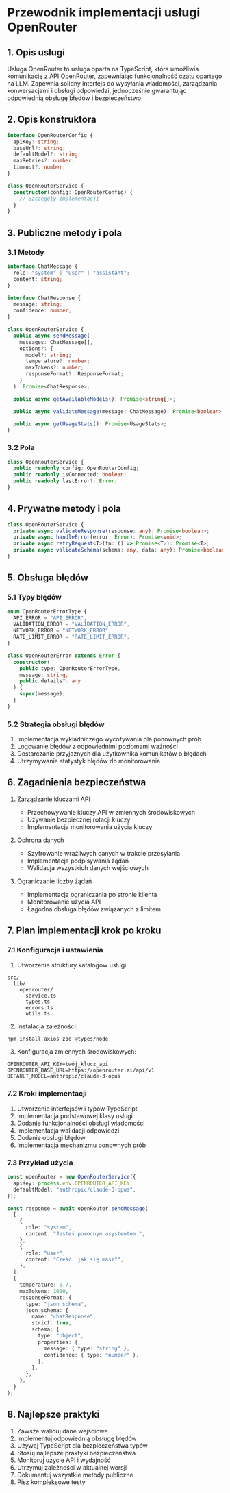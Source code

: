 # Przewodnik implementacji usługi OpenRouter

## 1. Opis usługi

Usługa OpenRouter to usługa oparta na TypeScript, która umożliwia komunikację z API OpenRouter, zapewniając funkcjonalność czatu opartego na LLM. Zapewnia solidny interfejs do wysyłania wiadomości, zarządzania konwersacjami i obsługi odpowiedzi, jednocześnie gwarantując odpowiednią obsługę błędów i bezpieczeństwo.

## 2. Opis konstruktora

```typescript
interface OpenRouterConfig {
  apiKey: string;
  baseUrl?: string;
  defaultModel?: string;
  maxRetries?: number;
  timeout?: number;
}

class OpenRouterService {
  constructor(config: OpenRouterConfig) {
    // Szczegóły implementacji
  }
}
```

## 3. Publiczne metody i pola

### 3.1 Metody

```typescript
interface ChatMessage {
  role: "system" | "user" | "assistant";
  content: string;
}

interface ChatResponse {
  message: string;
  confidence: number;
}

class OpenRouterService {
  public async sendMessage(
    messages: ChatMessage[],
    options?: {
      model?: string;
      temperature?: number;
      maxTokens?: number;
      responseFormat?: ResponseFormat;
    }
  ): Promise<ChatResponse>;

  public async getAvailableModels(): Promise<string[]>;

  public async validateMessage(message: ChatMessage): Promise<boolean>;

  public async getUsageStats(): Promise<UsageStats>;
}
```

### 3.2 Pola

```typescript
class OpenRouterService {
  public readonly config: OpenRouterConfig;
  public readonly isConnected: boolean;
  public readonly lastError?: Error;
}
```

## 4. Prywatne metody i pola

```typescript
class OpenRouterService {
  private async validateResponse(response: any): Promise<boolean>;
  private async handleError(error: Error): Promise<void>;
  private async retryRequest<T>(fn: () => Promise<T>): Promise<T>;
  private async validateSchema(schema: any, data: any): Promise<boolean>;
}
```

## 5. Obsługa błędów

### 5.1 Typy błędów

```typescript
enum OpenRouterErrorType {
  API_ERROR = "API_ERROR",
  VALIDATION_ERROR = "VALIDATION_ERROR",
  NETWORK_ERROR = "NETWORK_ERROR",
  RATE_LIMIT_ERROR = "RATE_LIMIT_ERROR",
}

class OpenRouterError extends Error {
  constructor(
    public type: OpenRouterErrorType,
    message: string,
    public details?: any
  ) {
    super(message);
  }
}
```

### 5.2 Strategia obsługi błędów

1. Implementacja wykładniczego wycofywania dla ponownych prób
2. Logowanie błędów z odpowiednimi poziomami ważności
3. Dostarczanie przyjaznych dla użytkownika komunikatów o błędach
4. Utrzymywanie statystyk błędów do monitorowania

## 6. Zagadnienia bezpieczeństwa

1. Zarządzanie kluczami API

   - Przechowywanie kluczy API w zmiennych środowiskowych
   - Używanie bezpiecznej rotacji kluczy
   - Implementacja monitorowania użycia kluczy

2. Ochrona danych

   - Szyfrowanie wrażliwych danych w trakcie przesyłania
   - Implementacja podpisywania żądań
   - Walidacja wszystkich danych wejściowych

3. Ograniczanie liczby żądań
   - Implementacja ograniczania po stronie klienta
   - Monitorowanie użycia API
   - Łagodna obsługa błędów związanych z limitem

## 7. Plan implementacji krok po kroku

### 7.1 Konfiguracja i ustawienia

1. Utworzenie struktury katalogów usługi:

```
src/
  lib/
    openrouter/
      service.ts
      types.ts
      errors.ts
      utils.ts
```

2. Instalacja zależności:

```bash
npm install axios zod @types/node
```

3. Konfiguracja zmiennych środowiskowych:

```env
OPENROUTER_API_KEY=twój_klucz_api
OPENROUTER_BASE_URL=https://openrouter.ai/api/v1
DEFAULT_MODEL=anthropic/claude-3-opus
```

### 7.2 Kroki implementacji

1. Utworzenie interfejsów i typów TypeScript
2. Implementacja podstawowej klasy usługi
3. Dodanie funkcjonalności obsługi wiadomości
4. Implementacja walidacji odpowiedzi
5. Dodanie obsługi błędów
6. Implementacja mechanizmu ponownych prób

### 7.3 Przykład użycia

```typescript
const openRouter = new OpenRouterService({
  apiKey: process.env.OPENROUTER_API_KEY,
  defaultModel: "anthropic/claude-3-opus",
});

const response = await openRouter.sendMessage(
  [
    {
      role: "system",
      content: "Jesteś pomocnym asystentem.",
    },
    {
      role: "user",
      content: "Cześć, jak się masz?",
    },
  ],
  {
    temperature: 0.7,
    maxTokens: 1000,
    responseFormat: {
      type: "json_schema",
      json_schema: {
        name: "chatResponse",
        strict: true,
        schema: {
          type: "object",
          properties: {
            message: { type: "string" },
            confidence: { type: "number" },
          },
        },
      },
    },
  }
);
```

## 8. Najlepsze praktyki

1. Zawsze waliduj dane wejściowe
2. Implementuj odpowiednią obsługę błędów
3. Używaj TypeScript dla bezpieczeństwa typów
4. Stosuj najlepsze praktyki bezpieczeństwa
5. Monitoruj użycie API i wydajność
6. Utrzymuj zależności w aktualnej wersji
7. Dokumentuj wszystkie metody publiczne
8. Pisz kompleksowe testy
